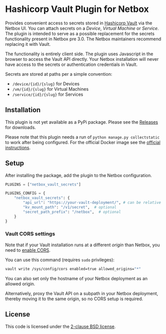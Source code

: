# Hashicorp Vault Plugin for Netbox

Provides convenient access to secrets stored in [Hashicorp Vault](https://www.vaultproject.io/) via the Netbox UI. You can attach secrets on a _Device_, _Virtual Machine_ or _Service_. The plugin is intended to serve as a possible replacement for the secrets functionality present in Netbox pre 3.0. The Netbox maintainers recommend replacing it with Vault.

The functionality is entirely client side. The plugin uses Javascript in the browser to access the Vault API directly. Your Netbox installation will never have access to the secrets or authentication credentials in Vault.

Secrets are stored at paths per a simple convention:
- `/device/{id}/{slug}` for Devices
- `/vm/{id}/{slug}` for Virtual Machines
- `/service/{id}/{slug}` for Services

## Installation

This plugin is not yet available as a PyPi package. Please see the [Releases](https://github.com/ffddorf/netbox-vault-secrets/releases) for downloads.

Please note that this plugin needs a run of  `python manage.py collectstatic` to work after being configured. For the official Docker image see the [official instructions](https://github.com/netbox-community/netbox-docker/wiki/Using-Netbox-Plugins#custom-docker-file).

## Setup

After installing the package, add the plugin to the Netbox configuration.

```py
PLUGINS = ["netbox_vault_secrets"]

PLUGINS_CONFIG = {
    "netbox_vault_secrets": {
        "api_url": "https://your-vault-deployment/", # can be relative
        "kv_mount_path": "/v1/secret",  # optional
        "secret_path_prefix": "/netbox",  # optional
    }
}
```

### Vault CORS settings

Note that if your Vault installation runs at a different _origin_ than Netbox, you need to [enable CORS](https://www.vaultproject.io/api/system/config-cors).

You can use this command (requires `sudo` privileges):

```sh
vault write /sys/config/cors enabled=true allowed_origins="*"
```

You can also set only the hostname of your Netbox deployment as an allowed origin.

Alternatively, proxy the Vault API on a subpath in your Netbox deployment, thereby moving it to the same origin, so no CORS setup is required.

## License

This code is licensed under the [2-clause BSD license](LICENSE.md).
